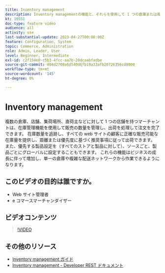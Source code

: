 ```yaml
---
title: Inventory management
description: Inventory managementの機能と、それらを使用して 1 つの倉庫または複雑な発送ネットワークから作業する方法について説明します。
kt: 10551
doc-type: feature video
audience: all
activity: use
last-substantial-update: 2023-04-27T00:00:00Z
feature: Configuration, System
topic: Commerce, Administration
role: Admin, Leader, User
level: Beginner, Intermediate
exl-id: c2f154e0-c5b3-4fcc-aa7b-20dcaabfadbe
source-git-commit: 404d2708a6d540d6fb19a33afb20726356cd8000
workflow-type: tm+mt
source-wordcount: '145'
ht-degree: 0%

---
```


# Inventory management

複数の倉庫、店舗、集荷場所、直荷主などに対して 1 つの店舗を持つマーチャントは、在庫管理機能を使用して販売の数量を管理し、出荷を処理して注文を完了できます。 在庫数量を追跡し、すべての web サイトの顧客に正確な販売可能な在庫量を提供し、距離または優先度に基づく推奨事項に従って出荷できます。 また、優先する製品設定を（すべてのストアと製品に対して）、ソースごと、製品ごとにグローバルに設定することもできます。 これらの機能はビジネスの成長に伴って増加し、単一の倉庫や複雑な配送ネットワークから作業できるようになります。

## このビデオの目的は誰ですか。

- Web サイト管理者
- e コマースマーチャンダイザー

## ビデオコンテンツ

>[!VIDEO](https://video.tv.adobe.com/v/343748?quality=12&learn=on)

## その他のリソース

- [Inventory management ガイド](https://experienceleague.adobe.com/docs/commerce-admin/inventory/introduction.html)
- [Inventory management - Developer REST ドキュメント](https://developer.adobe.com/commerce/webapi/rest/inventory/)
